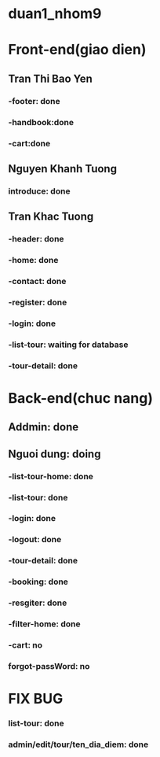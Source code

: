 # duan1_nhom9
# Front-end(giao dien)
## Tran Thi Bao Yen
### -footer: done
### -handbook:done
### -cart:done

## Nguyen Khanh Tuong
### introduce: done
## Tran Khac Tuong
### -header: done

### -home: done
### -contact: done
### -register: done
### -login: done
### -list-tour: waiting for database
### -tour-detail: done
# Back-end(chuc nang)
## Addmin: done
## Nguoi dung: doing
### -list-tour-home: done
### -list-tour: done
### -login: done
### -logout: done
### -tour-detail: done
### -booking: done
### -resgiter: done
### -filter-home: done
### -cart: no
### forgot-passWord: no


# FIX BUG
### list-tour: done
### admin/edit/tour/ten_dia_diem: done

